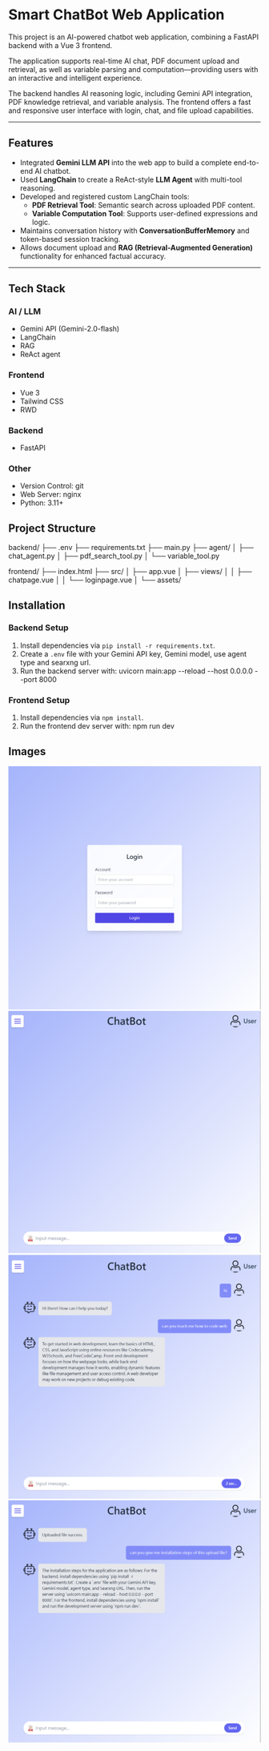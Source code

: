 # Smart ChatBot Web Application
This project is an AI-powered chatbot web application, combining a FastAPI backend with a Vue 3 frontend.

The application supports real-time AI chat, PDF document upload and retrieval, as well as variable parsing and computation—providing users with an interactive and intelligent experience.

The backend handles AI reasoning logic, including Gemini API integration, PDF knowledge retrieval, and variable analysis. The frontend offers a fast and responsive user interface with login, chat, and file upload capabilities.

---

## Features

- Integrated **Gemini LLM API** into the web app to build a complete end-to-end AI chatbot.
- Used **LangChain** to create a ReAct-style **LLM Agent** with multi-tool reasoning.
- Developed and registered custom LangChain tools:
  - **PDF Retrieval Tool**: Semantic search across uploaded PDF content.
  - **Variable Computation Tool**: Supports user-defined expressions and logic.
- Maintains conversation history with **ConversationBufferMemory** and token-based session tracking.
- Allows document upload and **RAG (Retrieval-Augmented Generation)** functionality for enhanced factual accuracy.

---

## Tech Stack

### AI / LLM

- Gemini API (Gemini-2.0-flash)
- LangChain
- RAG
- ReAct agent

### Frontend

- Vue 3
- Tailwind CSS
- RWD

### Backend

- FastAPI

### Other

- Version Control: git
- Web Server: nginx
- Python: 3.11+

## Project Structure

backend/
├── .env
├── requirements.txt
├── main.py
├── agent/
│ ├── chat_agent.py
│ ├── pdf_search_tool.py
│ └── variable_tool.py

frontend/
├── index.html
├── src/
│ ├── app.vue
│ ├── views/
│ │ ├── chatpage.vue
│ │ └── loginpage.vue
│ └── assets/

## Installation

### Backend Setup

1. Install dependencies via `pip install -r requirements.txt`.
2. Create a `.env` file with your Gemini API key, Gemini model, use agent type and searxng url.
3. Run the backend server with:
uvicorn main:app --reload --host 0.0.0.0 --port 8000

### Frontend Setup

1. Install dependencies via `npm install`.
2. Run the frontend dev server with:
npm run dev

## Images

![Login](./other/login.png)
![Home](./other/home.png)
![Chat1](./other/chat1.png)
![Chat2](./other/chat2.png)